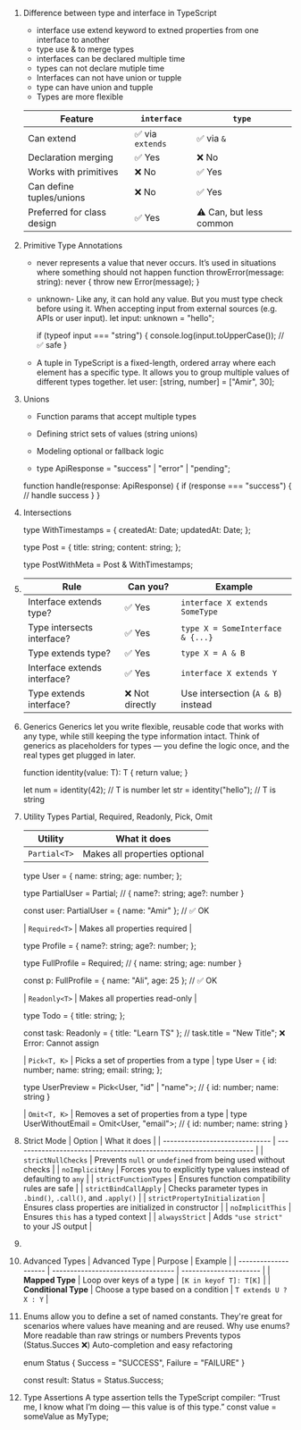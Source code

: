 1. Difference between type and interface in TypeScript

   - interface use extend keyword to extned properties from one interface to another
   - type use & to merge types
   - interfaces can be declared multiple time
   - types can not declare mutiple time
   - Interfaces can not have union or tupple
   - type can have union and tupple
   - Types are more flexible

   | Feature                    | `interface`      | `type`                  |
   | -------------------------- | ---------------- | ----------------------- |
   | Can extend                 | ✅ via `extends` | ✅ via `&`              |
   | Declaration merging        | ✅ Yes           | ❌ No                   |
   | Works with primitives      | ❌ No            | ✅ Yes                  |
   | Can define tuples/unions   | ❌ No            | ✅ Yes                  |
   | Preferred for class design | ✅ Yes           | ⚠️ Can, but less common |

1. Primitive Type Annotations

   - never represents a value that never occurs. It’s used in situations where something should not happen
     function throwError(message: string): never {
     throw new Error(message);
     }

   - unknown- Like any, it can hold any value. But you must type check before using it. When accepting input from external sources (e.g. APIs or user input).
     let input: unknown = "hello";

     if (typeof input === "string") {
     console.log(input.toUpperCase()); // ✅ safe
     }

   - A tuple in TypeScript is a fixed-length, ordered array where each element has a specific type. It allows you to group multiple values of different types together.
     let user: [string, number] = ["Amir", 30];

1. Unions

   - Function params that accept multiple types
   - Defining strict sets of values (string unions)
   - Modeling optional or fallback logic

   - type ApiResponse = "success" | "error" | "pending";

   function handle(response: ApiResponse) {
   if (response === "success") {
   // handle success
   }
   }

1. Intersections

   type WithTimestamps = {
   createdAt: Date;
   updatedAt: Date;
   };

   type Post = {
   title: string;
   content: string;
   };

   type PostWithMeta = Post & WithTimestamps;

1. | Rule                         | Can you?        | Example                            |
   | ---------------------------- | --------------- | ---------------------------------- |
   | Interface extends type?      | ✅ Yes          | `interface X extends SomeType`     |
   | Type intersects interface?   | ✅ Yes          | `type X = SomeInterface & {...}`   |
   | Type extends type?           | ✅ Yes          | `type X = A & B`                   |
   | Interface extends interface? | ✅ Yes          | `interface X extends Y`            |
   | Type extends interface?      | ❌ Not directly | Use intersection (`A & B`) instead |

1. Generics
   Generics let you write flexible, reusable code that works with any type, while still keeping the type information intact.
   Think of generics as placeholders for types — you define the logic once, and the real types get plugged in later.

   function identity<T>(value: T): T {
   return value;
   }

   let num = identity<number>(42); // T is number
   let str = identity<string>("hello"); // T is string

1. Utility Types Partial, Required, Readonly, Pick, Omit

   | Utility      | What it does                  |
   | ------------ | ----------------------------- |
   | `Partial<T>` | Makes all properties optional |

   type User = {
   name: string;
   age: number;
   };

   type PartialUser = Partial<User>;
   // { name?: string; age?: number }

   const user: PartialUser = { name: "Amir" }; // ✅ OK

   | `Required<T>` | Makes all properties required |

   type Profile = {
   name?: string;
   age?: number;
   };

   type FullProfile = Required<Profile>;
   // { name: string; age: number }

   const p: FullProfile = { name: "Ali", age: 25 }; // ✅ OK

   | `Readonly<T>` | Makes all properties read-only |

   type Todo = {
   title: string;
   };

   const task: Readonly<Todo> = { title: "Learn TS" };
   // task.title = "New Title"; ❌ Error: Cannot assign

   | `Pick<T, K>` | Picks a set of properties from a type |
   type User = {
   id: number;
   name: string;
   email: string;
   };

   type UserPreview = Pick<User, "id" | "name">;
   // { id: number; name: string }

   | `Omit<T, K>` | Removes a set of properties from a type |
   type UserWithoutEmail = Omit<User, "email">;
   // { id: number; name: string }

1. Strict Mode
   | Option | What it does |
   | ------------------------------ | ------------------------------------------------------------------- |
   | `strictNullChecks` | Prevents `null` or `undefined` from being used without checks |
   | `noImplicitAny` | Forces you to explicitly type values instead of defaulting to `any` |
   | `strictFunctionTypes` | Ensures function compatibility rules are safe |
   | `strictBindCallApply` | Checks parameter types in `.bind()`, `.call()`, and `.apply()` |
   | `strictPropertyInitialization` | Ensures class properties are initialized in constructor |
   | `noImplicitThis` | Ensures `this` has a typed context |
   | `alwaysStrict` | Adds `"use strict"` to your JS output |

1.
1. Advanced Types
   | Advanced Type | Purpose | Example |
   | -------------------- | ---------------------------------- | ---------------------- |
   | **Mapped Type** | Loop over keys of a type | `[K in keyof T]: T[K]` |
   | **Conditional Type** | Choose a type based on a condition | `T extends U ? X : Y` |

1. Enums allow you to define a set of named constants. They're great for scenarios where values have meaning and are reused.
   Why use enums? More readable than raw strings or numbers Prevents typos (Status.Succes ❌) Auto-completion and easy refactoring

   enum Status {
   Success = "SUCCESS",
   Failure = "FAILURE"
   }

   const result: Status = Status.Success;

1. Type Assertions
   A type assertion tells the TypeScript compiler: “Trust me, I know what I’m doing — this value is of this type.”
   const value = someValue as MyType;
